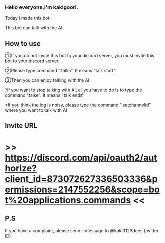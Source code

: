 ### Hello everyone,I'm kakigoori.
Today I made this bot.

This bot can talk with the AI

## How to use
①If you do not invite this bot to your discord server, you must invite this bot to your discord server.

②Please type command ".talks". It means "talk start".

③Then you can enjoy talking with the AI

*if you want to stop talking with AI, all you have to do is to type the command "talke". It means "talk ends"

*If you think the log is noisy, please type the command ".setchannelid" where you want to talk with AI
## Invite URL

# >> https://discord.com/api/oauth2/authorize?client_id=873072627336503336&permissions=2147552256&scope=bot%20applications.commands <<

## P.S
If you have a complaint, please send a message to @kaki0123dees (twitter ID)
